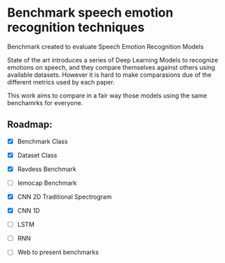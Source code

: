 # Benchmark speech emotion recognition techniques
Benchmark created to evaluate Speech Emotion Recognition Models

State of the art introduces a series of Deep Learning Models to recognize emotions on speech, and they compare themselves against others using available datasets. However it is hard to make comparasions due of the different metrics used by each paper. 

This work aims to compare in a fair way those models using the same benchamrks for everyone.


## Roadmap:
- [X] Benchmark Class
- [X] Dataset Class
- [X] Ravdess Benchmark
- [ ] Iemocap Benchmark
- [X] CNN 2D Traditional Spectrogram
- [X] CNN 1D 
- [ ] LSTM
- [ ] RNN
- [ ] Web to present benchmarks


